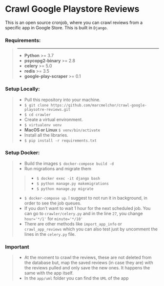 # Crawl Google Playstore Reviews
This is an open source cronjob, where you can crawl reviews from a specific app in Google Store. This is built in ``Django``.

### Requirements:
> ***
> - **Python** >= 3.7
> - **psycopg2-binary** >= 2.8
> - **celery** >= 5.0
> - **redis** >= 3.5
> - **google-play-scraper** >= 0.1

### Setup Locally:
> - Pull this repository into your machine.
> - ``$ git clone https://github.com/marcmelchor/crawl-google-playsotre-reviews.git``
> - ``$ cd crawler``
> - Create a virtual environment.
> - ``$ virtualenv venv``
> - **MacOS or Linux** ``$ venv/bin/activate``
> - Install all the libraries.
> - ``$ pip install -r requirements.txt``

### Setup Docker:
> - Build the images ``$ docker-compose build -d``
> - Run migrations and migrate them
>> - ``$ docker exec -it django bash``
>> - ``$ python manage.py makemigrations``
>> - ``$ python manage.py migrate``
> - ``$ docker-compose up``. I suggest to not run it in background, in order to see
the job queues.
> - If you don't want to wait 1 hour for the next scheduled job. You can go to
``crawler/celery.py`` and in the line ``27``, you change ``hour='*/1'`` for ``minute='*/10'``
> - There are other methods like ``import_app_info`` or ``crawl_app_reviews`` which you can also test just by
uncomment the lines in the ``celery.py`` file.

### Important
> - At the moment to crawl the reviews, these are not deleted from the database but, map the
saved reviews (in case they are) with the reviews pulled and only save the new ones. It happens
the same with the app itself.
> - In the ``app/uml`` folder you can find the ``UML`` of the app